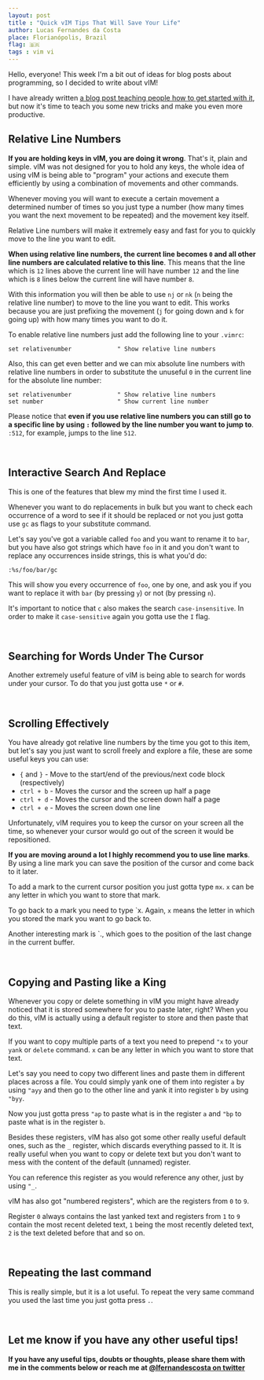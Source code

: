 ```yaml
---
layout: post
title : "Quick vIM Tips That Will Save Your Life"
author: Lucas Fernandes da Costa
place: Florianópolis, Brazil
flag: 🇧🇷
tags : vim vi
---
```


Hello, everyone! This week I'm a bit out of ideas for blog posts about programming, so I decided to write about vIM!

I have already written [a blog post teaching people how to get started with it](/2016/09/25/How-I-Learned-to-Stop-Worrying-and-Love-vIM.html), but now it's time to teach you some new tricks and make you even more productive.


## **Relative Line Numbers**

**If you are holding keys in vIM, you are doing it wrong**. That's it, plain and simple. vIM was not designed for you to hold any keys, the whole idea of using vIM is being able to "program" your actions and execute them efficiently by using a combination of movements and other commands.

Whenever moving you will want to execute a certain movement a determined number of times so you just type a number (how many times you want the next movement to be repeated) and the movement key itself.

Relative Line numbers will make it extremely easy and fast for you to quickly move to the line you want to edit.

**When using relative line numbers, the current line becomes `0` and all other line numbers are calculated relative to this line**. This means that the line which is `12` lines above the current line will have number `12` and the line which is `8` lines below the current line will have number `8`.

With this information you will then be able to use `nj` or `nk` (`n` being the relative line number) to move to the line you want to edit. This works because you are just prefixing the movement (`j` for going down and `k` for going up) with how many times you want to do it.

To enable relative line numbers just add the following line to your `.vimrc`:

```
set relativenumber             " Show relative line numbers
```

Also, this can get even better and we can mix absolute line numbers with relative line numbers in order to substitute the unuseful `0` in the current line for the absolute line number:

```
set relativenumber             " Show relative line numbers
set number                     " Show current line number
```

Please notice that **even if you use relative line numbers you can still go to a specific line by using `:` followed by the line number you want to jump to**. `:512`, for example, jumps to the line `512`.

<br>

## **Interactive Search And Replace**

This is one of the features that blew my mind the first time I used it.

Whenever you want to do replacements in bulk but you want to check each occurrence of a word to see if it should be replaced or not you just gotta use `gc` as flags to your substitute command.

Let's say you've got a variable called `foo` and you want to rename it to `bar`, but you have also got strings which have `foo` in it and you don't want to replace any occurrences inside strings, this is what you'd do:

```
:%s/foo/bar/gc
```

This will show you every occurrence of `foo`, one by one, and ask you if you want to replace it with `bar` (by pressing `y`) or not (by pressing `n`).

It's important to notice that `c` also makes the search `case-insensitive`. In order to make it `case-sensitive` again you gotta use the `I` flag.

<br>

## **Searching for Words Under The Cursor**

Another extremely useful feature of vIM is being able to search for words under your cursor. To do that you just gotta use `*` or `#`.

<br>

## **Scrolling Effectively**

You have already got relative line numbers by the time you got to this item, but let's say you just want to scroll freely and explore a file, these are some useful keys you can use:

* `{` and `}` - Move to the start/end of the previous/next code block (respectively)
* `ctrl + b` - Moves the cursor and the screen up half a page
* `ctrl + d` - Moves the cursor and the screen down half a page
* `ctrl + e` - Moves the screen down one line

Unfortunately, vIM requires you to keep the cursor on your screen all the time, so whenever your cursor would go out of the screen it would be repositioned.

**If you are moving around a lot I highly recommend you to use line marks**. By using a line mark you can save the position of the cursor and come back to it later.

To add a mark to the current cursor position you just gotta type `mx`. `x` can be any letter in which you want to store that mark.

To go back to a mark you need to type \`x. Again, `x` means the letter in which you stored the mark you want to go back to.

Another interesting mark is \`., which goes to the position of the last change in the current buffer.

<br>

## **Copying and Pasting like a King**

Whenever you copy or delete something in vIM you might have already noticed that it is stored somewhere for you to paste later, right? When you do this, vIM is actually using a default register to store and then paste that text.

If you want to copy multiple parts of a text you need to prepend `"x` to your `yank` or `delete` command. `x` can be any letter in which you want to store that text.

Let's say you need to copy two different lines and paste them in different places across a file. You could simply yank one of them into register `a` by using `"ayy` and then go to the other line and yank it into register `b` by using `"byy`.

Now you just gotta press `"ap` to paste what is in the register `a` and `"bp` to paste what is in the register `b`.

Besides these registers, vIM has also got some other really useful default ones, such as the `_` register, which discards everything passed to it. It is really useful when you want to copy or delete text but you don't want to mess with the content of the default (unnamed) register.

You can reference this register as you would reference any other, just by using `"_`.

vIM has also got "numbered registers", which are the registers from `0` to `9`.

Register `0` always contains the last yanked text and registers from `1` to `9` contain the most recent deleted text, `1` being the most recently deleted text, `2` is the text deleted before that and so on.

<br>

## **Repeating the last command**

This is really simple, but it is a lot useful. To repeat the very same command you used the last time you just gotta press `.`.

<br>

## Let me know if you have any other useful tips!

**If you have any useful tips, doubts or thoughts, please share them with me in the comments below or reach me at [@lfernandescosta on twitter](https://twitter.com/lfernandescosta)**
